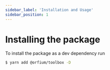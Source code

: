 ```yaml
---
sidebar_label: 'Installation and Usage'
sidebar_position: 1
---
```


# Installing the package

To install the package as a dev dependency run

```sh
$ yarn add @orfium/toolbox -D
```
